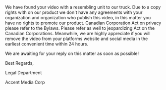We have found your video with a resembling unit to our truck. Due to a copy rights with on our product we don't have any agreements with your organization and organization who publish this video, in this matter you have no rights to promote our product. Canadian Corporation Act on privacy please refer to the Bylaws.
Please refer as well to jeopardizing Act on the Canadian Corporations.
Meanwhile, we are highly appreciate if you will remove the video from your platforms website and social media in the earliest convenient time within 24 hours.

We are awaiting for your reply on this matter as soon as possible!

Best Regards,

Legal Department

Accent Media Corp

<personal information hidden>
- https://odysee.com/@SansMASQUE:7/Camion_Lumineux_Montreal_Banni:e
- https://odysee.com/@SansMASQUE:7/Camion-Lumineux-Montreal-Banni:a
- https://odysee.com/@CamionLumineuxMTL:0/camion-lumineux-mtl:5
